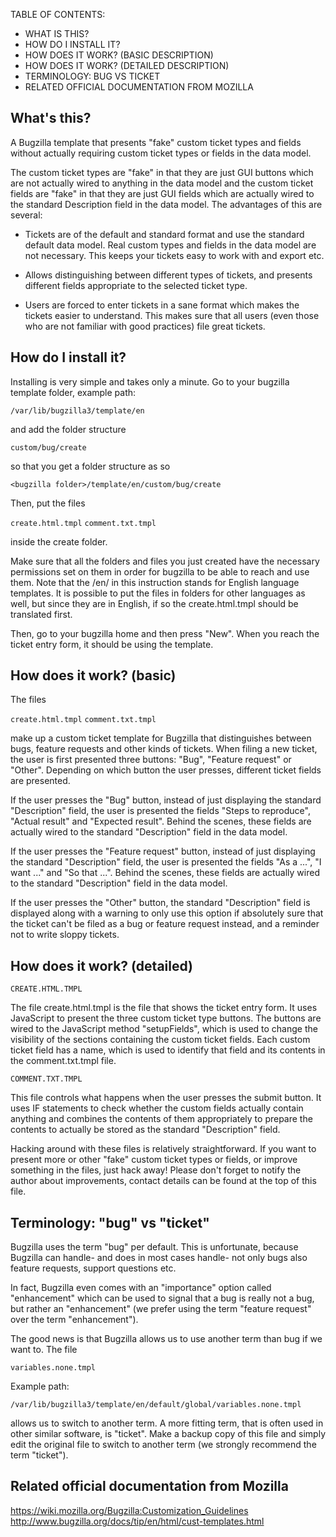 TABLE OF CONTENTS:
* WHAT IS THIS?
* HOW DO I INSTALL IT?
* HOW DOES IT WORK? (BASIC DESCRIPTION)
* HOW DOES IT WORK? (DETAILED DESCRIPTION)
* TERMINOLOGY: BUG VS TICKET
* RELATED OFFICIAL DOCUMENTATION FROM MOZILLA

## What's this?
A Bugzilla template that presents "fake" custom ticket types and fields without actually requiring custom ticket types or fields in the data model.

The custom ticket types are "fake" in that they are just GUI buttons which are not actually wired to anything in the data model and the custom ticket fields are "fake" in that they are just GUI fields which are actually wired to the standard Description field in the data model. The advantages of this are several:

* Tickets are of the default and standard format and use the standard default data model. Real custom types and fields in the data model are not necessary. This keeps your tickets easy to work with and export etc.

* Allows distinguishing between different types of tickets, and presents different fields appropriate to the selected ticket type.

* Users are forced to enter tickets in a sane format which makes the tickets easier to understand. This makes sure that all users (even those who are not familiar with good practices) file great tickets.

## How do I install it?
Installing is very simple and takes only a minute. Go to your bugzilla template folder, example path:

`/var/lib/bugzilla3/template/en`

and add the folder structure 

`custom/bug/create`

so that you get a folder structure as so

`<bugzilla folder>/template/en/custom/bug/create`

Then, put the files 

`create.html.tmpl`
`comment.txt.tmpl`

inside the create folder.

Make sure that all the folders and files you just created have the necessary permissions set on them in order for bugzilla to be able to reach and use them. Note that the /en/ in this instruction stands for English language templates. It is possible to put the files in folders for other languages as well, but since they are in English, if so the create.html.tmpl should be translated first.

Then, go to your bugzilla home and then press "New". When you reach the ticket entry form, it should be using the template.

## How does it work? (basic)
The files

`create.html.tmpl`
`comment.txt.tmpl`

make up a custom ticket template for Bugzilla that distinguishes between bugs, feature requests and other kinds of tickets. When filing a new ticket, the user is first presented three buttons: "Bug", "Feature request" or "Other". Depending on which button the user presses, different ticket fields are presented.

If the user presses the "Bug" button, instead of just displaying the standard "Description" field, the user is presented the fields "Steps to reproduce", "Actual result" and "Expected result". Behind the scenes, these fields are actually wired to the standard "Description" field in the data model.

If the user presses the "Feature request" button, instead of just displaying the standard "Description" field, the user is presented the fields "As a ...", "I want ..." and "So that ...". Behind the scenes, these fields are actually wired to the standard "Description" field in the data model.

If the user presses the "Other" button, the standard "Description" field is displayed along with a warning to only use this option if absolutely sure that the ticket can't be filed as a bug or feature request instead, and a reminder not to write sloppy tickets.

## How does it work? (detailed)

`CREATE.HTML.TMPL`

The file create.html.tmpl is the file that shows the ticket entry form. It uses JavaScript to present the three custom ticket type buttons. The buttons are wired to the JavaScript method "setupFields", which is used to change the visibility of the sections containing the custom ticket fields. Each custom ticket field has a name, which is used to identify that field and its contents in the comment.txt.tmpl file.

`COMMENT.TXT.TMPL`

This file controls what happens when the user presses the submit button. It uses IF statements to check whether the custom fields actually contain anything and combines the contents of them appropriately to prepare the contents to actually be stored as the standard "Description" field.

Hacking around with these files is relatively straightforward. If you want to present more or other "fake" custom ticket types or fields, or improve something in the files, just hack away! Please don't forget to notify the author about improvements, contact details can be found at the top of this file.

## Terminology: "bug" vs "ticket"
Bugzilla uses the term "bug" per default. This is unfortunate, because Bugzilla can handle- and does in most cases handle- not only bugs also feature requests, support questions etc.

In fact, Bugzilla even comes with an "importance" option called "enhancement" which can be used to signal that a bug is really not a bug, but rather an "enhancement" (we prefer using the term "feature request" over the term "enhancement").

The good news is that Bugzilla allows us to use another term than bug if we want to. The file 

`variables.none.tmpl`

Example path: 

`/var/lib/bugzilla3/template/en/default/global/variables.none.tmpl` 

allows us to switch to another term. A more fitting term, that is often used in other similar software, is "ticket". Make a backup copy of this file and simply edit the original file to switch to another term (we strongly recommend the term "ticket").

## Related official documentation from Mozilla
https://wiki.mozilla.org/Bugzilla:Customization_Guidelines
http://www.bugzilla.org/docs/tip/en/html/cust-templates.html
